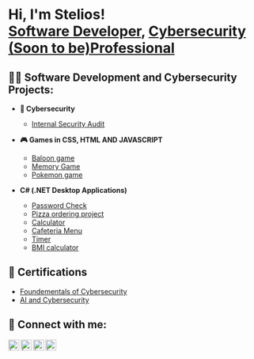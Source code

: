 <h1>Hi, I'm Stelios! <br/><a href="https://github.com/Mavrigiannakis">Software Developer</a>, <a href="https://www.linkedin.com/in/stylianos-erkki-m-636664283/">Cybersecurity (Soon to be)Professional</a>

<h2>👨‍💻 Software Development and Cybersecurity Projects:</h2>

- <b> 🪪 Cybersecurity</b>
  - [Internal Security Audit](https://github.com/Mavrigiannakis/Internal-Security-Audit)

- <b> 🎮 Games in CSS, HTML AND JAVASCRIPT</b>
  - [Baloon game](https://github.com/Mavrigiannakis/Games-and-projects/tree/main/Balloon%20game)
  - [Memory Game](https://github.com/Mavrigiannakis/Games-and-projects/tree/main/muistipeli)
  - [Pokemon game](https://github.com/Mavrigiannakis/Games-and-projects/tree/main/test)


- <b>C# (.NET Desktop Applications)</b>
  - [Password Check](https://github.com/Mavrigiannakis/Csharp/tree/main/SalasananTarkastus)
  - [Pizza ordering project](https://github.com/Mavrigiannakis/Pizza-Ordering-Project)
  - [Calculator](https://github.com/Mavrigiannakis/Csharp/tree/main/Laskin)
  - [Cafeteria Menu](https://github.com/Mavrigiannakis/Csharp/tree/main/Kahvilla%20Menu)
  - [Timer](https://github.com/Mavrigiannakis/Csharp/tree/main/Ajastin)
  - [BMI calculator](https://github.com/Mavrigiannakis/Csharp/tree/main/BMI-laskuri)
 
<h2>📃 Certifications</h2>

- [Foundementals of Cybersecurity](https://coursera.org/share/8542a65317db3ae4b911baa39859d57f)
- [AI and Cybersecurity](https://www.linkedin.com/in/stylianos-erkki-m-636664283/overlay/1711392429950/single-media-viewer/?profileId=ACoAAET5fIoB6O5yEOdDjpkGef4o_QsBhQ3eeSQ)

<h2> 🤳 Connect with me:</h2>

[<img align="left" alt=" | YouTube" width="22px" src="https://cdn.jsdelivr.net/npm/simple-icons@v3/icons/youtube.svg" />][youtube]
[<img align="left" alt=" | Twitter" width="22px" src="https://cdn.jsdelivr.net/npm/simple-icons@v3/icons/twitter.svg" />][twitter]
[<img align="left" alt=" | LinkedIn" width="22px" src="https://cdn.jsdelivr.net/npm/simple-icons@v3/icons/linkedin.svg" />][linkedin]
[<img align="left" alt=" | Instagram" width="22px" src="https://cdn.jsdelivr.net/npm/simple-icons@v3/icons/instagram.svg" />][instagram]

[twitter]: https://twitter.com/
[youtube]: https://www.youtube.com/
[instagram]: https://www.instagram.com/britzolaras/
[linkedin]: https://www.linkedin.com/in/stylianos-erkki-m-636664283/

<!--
**Mavrigiannakis/Mavrigiannakis** is a ✨ _special_ ✨ repository because its `README.md` (this file) appears on your GitHub profile.

Here are some ideas to get you started:

- 🔭 I’m currently working on ...
- 🌱 I’m currently learning ...
- 👯 I’m looking to collaborate on ...
- 🤔 I’m looking for help with ...
- 💬 Ask me about ...
- 📫 How to reach me: ...
- 😄 Pronouns: ...
- ⚡ Fun fact: ...
-->
